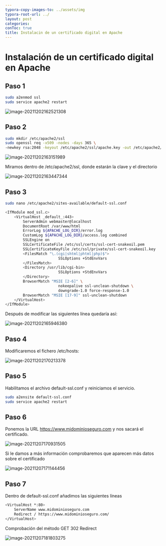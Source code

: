 ```yaml
---
typora-copy-images-to: ../assets/img
typora-root-url: ../
layout: post
categories:
conToc: true
title: Instalacin de un certificado digital en Apache
---
```


# Instalación de un certificado digital en Apache



## Paso 1

```bash
sudo a2enmod ssl
sudo service apache2 restart
```
![image-20211202162521308](/assets/img/image-20211202162521308.png)



## Paso 2

```bash
sudo mkdir /etc/apache2/ssl
sudo openssl req -x509 -nodes -days 365 \ 
-newkey rsa:2048 -keyout /etc/apache2/ssl/apache.key -out /etc/apache2/ssl/apache.crt
```

![image-20211202163151989](/assets/img/image-20211202163151989.png)

Miramos dentro de /etc/apache2/ssl, donde estarán la clave y el directorio

![image-20211202163447344](/assets/img/image-20211202163447344.png)



## Paso 3

```bash
sudo nano /etc/apache2/sites-available/default-ssl.conf

<IfModule mod_ssl.c>
    <VirtualHost _default_:443>
        ServerAdmin webmaster@localhost
        DocumentRoot /var/www/html
        ErrorLog ${APACHE_LOG_DIR}/error.log
        CustomLog ${APACHE_LOG_DIR}/access.log combined
        SSLEngine on
        SSLCertificateFile /etc/ssl/certs/ssl-cert-snakeoil.pem
        SSLCertificateKeyFile /etc/ssl/private/ssl-cert-snakeoil.key
        <FilesMatch "\.(cgi|shtml|phtml|php)$">
                        SSLOptions +StdEnvVars
        </FilesMatch>
        <Directory /usr/lib/cgi-bin>
                        SSLOptions +StdEnvVars
        </Directory>
        BrowserMatch "MSIE [2-6]" \
                        nokeepalive ssl-unclean-shutdown \
                        downgrade-1.0 force-response-1.0
        BrowserMatch "MSIE [17-9]" ssl-unclean-shutdown
    </VirtualHost>
</IfModule>

```

Después de modificar las siguientes línea quedaría así:

![image-20211202165946380](/assets/img/image-20211202165946380.png)



## Paso 4

Modificaremos el fichero /etc/hosts:

![image-20211202170213378](/assets/img/image-20211202170213378.png)



## Paso 5

Habilitamos el archivo default-ssl.conf y reiniciamos el servicio.

```bash
sudo a2ensite default-ssl.conf
sudo service apache2 restart
```



## Paso 6

Ponemos la URL https://www.midominioseguro.com y nos sacará el certificado. 

![image-20211207170931505](/assets/img/image-20211207170931505.png)



Si le damos a más información comprobaremos que aparecen más datos sobre el certificado

![image-20211207171144456](/assets/img/image-20211207171144456.png)

## Paso 7

Dentro de default-ssl.conf añadimos las siguientes líneas

```bash
<VirtualHost *:80>
	ServerName www.midominioseguro.com
	Redirect / https://www.midominioseguro.com/	    
</VirtualHost>
```

Comprobación del método GET 302 Redirect

![image-20211207181803275](/assets/img//image-20211207181803275.png)

